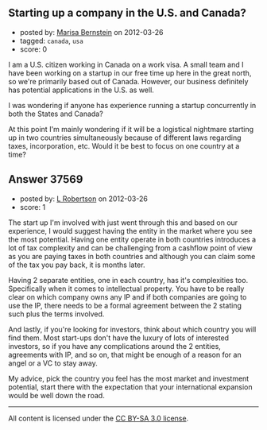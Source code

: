 ## Starting up a company in the U.S. and Canada?

- posted by: [Marisa Bernstein](https://stackexchange.com/users/-1/17153-marisa-bernstein) on 2012-03-26
- tagged: `canada`, `usa`
- score: 0

I am a U.S. citizen working in Canada on a work visa.  A small team and I have been working on a startup in our free time up here in the great north, so we're primarily based out of Canada.  However, our business definitely has potential applications in the U.S. as well.  

I was wondering if anyone has experience running a startup concurrently in both the States and Canada?  

At this point I'm mainly wondering if it will be a logistical nightmare starting up in two countries simultaneously because of different laws regarding taxes, incorporation, etc. Would it be best to focus on one country at a time?


## Answer 37569

- posted by: [L Robertson](https://stackexchange.com/users/-1/17162-l-robertson) on 2012-03-26
- score: 1

The start up I'm involved with just went through this and based on our experience, I would suggest having the entity in the market where you see the most potential.  Having one entity operate in both countries introduces a lot of tax complexity and can be challenging from a cashflow point of view as you are paying taxes in both countries and although you can claim some of the tax you pay back, it is months later.

Having 2 separate entities, one in each country, has it's complexities too.  Specifically when it comes to intellectual property.  You have to be really clear on which company owns any IP and if both companies are going to use the IP, there needs to be a formal agreement between the 2 stating such plus the terms involved.

And lastly, if you're looking for investors, think about which country you will find them.  Most start-ups don't have the luxury of lots of interested investors, so if you have any complications around the 2 entities, agreements with IP, and so on, that might be enough of a reason for an angel or a VC to stay away.

My advice, pick the country you feel has the most market and investment potential, start there with the expectation that your international expansion would be well down the road.



---

All content is licensed under the [CC BY-SA 3.0 license](https://creativecommons.org/licenses/by-sa/3.0/).
